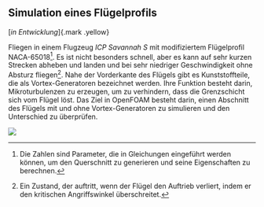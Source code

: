 ## Simulation eines Flügelprofils
[*in Entwicklung*]{.mark .yellow}

Fliegen in einem Flugzeug *ICP Savannah S* mit modifiziertem Flügelprofil NACA-65018[^211]. Es ist nicht besonders schnell, aber es kann auf sehr kurzen Strecken abheben und landen und bei sehr niedriger Geschwindigkeit ohne Absturz fliegen[^212]. Nahe der Vorderkante des Flügels gibt es Kunststoffteile, die als Vortex-Generatoren bezeichnet werden. Ihre Funktion besteht darin, Mikroturbulenzen zu erzeugen, um zu verhindern, dass die Grenzschicht sich vom Flügel löst. Das Ziel in OpenFOAM besteht darin, einen Abschnitt des Flügels mit und ohne Vortex-Generatoren zu simulieren und den Unterschied zu überprüfen.

![](../../img/w02/avion.webp)

[^212]: Ein Zustand, der auftritt, wenn der Flügel den Auftrieb verliert, indem er den kritischen Angriffswinkel überschreitet.

[^211]: Die Zahlen sind Parameter, die in Gleichungen eingeführt werden können, um den Querschnitt zu generieren und seine Eigenschaften zu berechnen.


